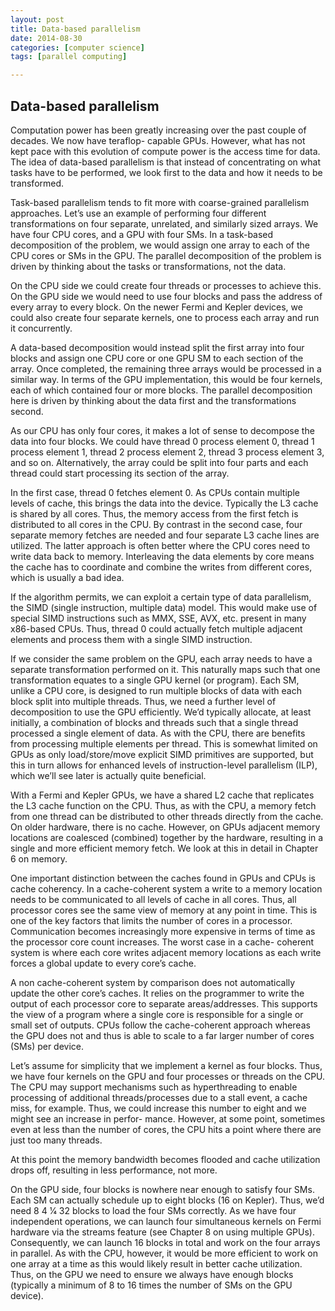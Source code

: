 ```yaml
---
layout: post
title: Data-based parallelism
date: 2014-08-30 
categories: [computer science]
tags: [parallel computing]

---
```


Data-based parallelism
---

Computation power has been greatly increasing over the past couple of decades. We now have teraflop- capable GPUs. However, what has not kept pace with this evolution of compute power is the access time for data. The idea of data-based parallelism is that instead of concentrating on what tasks have to be performed, we look first to the data and how it needs to be transformed.

Task-based parallelism tends to fit more with coarse-grained parallelism approaches. Let’s use an example of performing four different transformations on four separate, unrelated, and similarly sized arrays. We have four CPU cores, and a GPU with four SMs. In a task-based decomposition of the problem, we would assign one array to each of the CPU cores or SMs in the GPU. The parallel decomposition of the problem is driven by thinking about the tasks or transformations, not the data.

On the CPU side we could create four threads or processes to achieve this. On the GPU side we would need to use four blocks and pass the address of every array to every block. On the newer Fermi and Kepler devices, we could also create four separate kernels, one to process each array and run it concurrently.

A data-based decomposition would instead split the first array into four blocks and assign one CPU core or one GPU SM to each section of the array. Once completed, the remaining three arrays would be processed in a similar way. In terms of the GPU implementation, this would be four kernels, each of which contained four or more blocks. The parallel decomposition here is driven by thinking about the data first and the transformations second.

As our CPU has only four cores, it makes a lot of sense to decompose the data into four blocks. We could have thread 0 process element 0, thread 1 process element 1, thread 2 process element 2, thread 3 process element 3, and so on. Alternatively, the array could be split into four parts and each thread could start processing its section of the array.

In the first case, thread 0 fetches element 0. As CPUs contain multiple levels of cache, this brings the data into the device. Typically the L3 cache is shared by all cores. Thus, the memory access from the first fetch is distributed to all cores in the CPU. By contrast in the second case, four separate memory fetches are needed and four separate L3 cache lines are utilized. The latter approach is often better where the CPU cores need to write data back to memory. Interleaving the data elements by core means the cache has to coordinate and combine the writes from different cores, which is usually a bad idea.

If the algorithm permits, we can exploit a certain type of data parallelism, the SIMD (single instruction, multiple data) model. This would make use of special SIMD instructions such as MMX, SSE, AVX, etc. present in many x86-based CPUs. Thus, thread 0 could actually fetch multiple adjacent elements and process them with a single SIMD instruction.

If we consider the same problem on the GPU, each array needs to have a separate transformation performed on it. This naturally maps such that one transformation equates to a single GPU kernel (or program). Each SM, unlike a CPU core, is designed to run multiple blocks of data with each block split into multiple threads. Thus, we need a further level of decomposition to use the GPU efficiently. We’d typically allocate, at least initially, a combination of blocks and threads such that a single thread processed a single element of data. As with the CPU, there are benefits from processing multiple elements per thread. This is somewhat limited on GPUs as only load/store/move explicit SIMD primitives are supported, but this in turn allows for enhanced levels of instruction-level parallelism (ILP), which we’ll see later is actually quite beneficial.

With a Fermi and Kepler GPUs, we have a shared L2 cache that replicates the L3 cache function on the CPU. Thus, as with the CPU, a memory fetch from one thread can be distributed to other threads directly from the cache. On older hardware, there is no cache. However, on GPUs adjacent memory locations are coalesced (combined) together by the hardware, resulting in a single and more efficient memory fetch. We look at this in detail in Chapter 6 on memory.

One important distinction between the caches found in GPUs and CPUs is cache coherency. In a cache-coherent system a write to a memory location needs to be communicated to all levels of cache in all cores. Thus, all processor cores see the same view of memory at any point in time. This is one of the key factors that limits the number of cores in a processor. Communication becomes increasingly more expensive in terms of time as the processor core count increases. The worst case in a cache- coherent system is where each core writes adjacent memory locations as each write forces a global update to every core’s cache.

A non cache-coherent system by comparison does not automatically update the other core’s caches. It relies on the programmer to write the output of each processor core to separate areas/addresses. This supports the view of a program where a single core is responsible for a single or small set of outputs. CPUs follow the cache-coherent approach whereas the GPU does not and thus is able to scale to a far larger number of cores (SMs) per device.

Let’s assume for simplicity that we implement a kernel as four blocks. Thus, we have four kernels on the GPU and four processes or threads on the CPU. The CPU may support mechanisms such as hyperthreading to enable processing of additional threads/processes due to a stall event, a cache miss, for example. Thus, we could increase this number to eight and we might see an increase in perfor- mance. However, at some point, sometimes even at less than the number of cores, the CPU hits a point where there are just too many threads.

At this point the memory bandwidth becomes flooded and cache utilization drops off, resulting in less performance, not more.

On the GPU side, four blocks is nowhere near enough to satisfy four SMs. Each SM can actually schedule up to eight blocks (16 on Kepler). Thus, we’d need 8 4 1⁄4 32 blocks to load the four SMs correctly. As we have four independent operations, we can launch four simultaneous kernels on Fermi hardware via the streams feature (see Chapter 8 on using multiple GPUs). Consequently, we can launch 16 blocks in total and work on the four arrays in parallel. As with the CPU, however, it would be more efficient to work on one array at a time as this would likely result in better cache utilization. Thus, on the GPU we need to ensure we always have enough blocks (typically a minimum of 8 to 16 times the number of SMs on the GPU device).